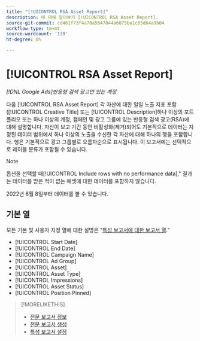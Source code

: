 ```yaml
---
title: "[!UICONTROL RSA Asset Report]"
description: 에 대해 알아보기 [!UICONTROL RSA Asset Report].
source-git-commit: cd461f73f4a70a5647844a6075ba1c65d64a9b04
workflow-type: tm+mt
source-wordcount: '139'
ht-degree: 0%

---
```


# [!UICONTROL RSA Asset Report]

*[!DNL Google Ads]반응형 검색 광고만 있는 계정*

다음 [!UICONTROL RSA Asset Report] 각 자산에 대한 일일 노출 지표 포함([!UICONTROL Creative Title] 또는 [!UICONTROL Description]하나 이상의 포트폴리오 또는 하나 이상의 계정, 캠페인 및 광고 그룹에 있는 반응형 검색 광고(RSA)에 대해 설명합니다. 자산이 보고 기간 동안 비활성화(제거)되어도 기본적으로 데이터는 지정된 데이터 범위에서 하나 이상의 노출을 수신한 각 자산에 대해 하나의 행을 포함합니다. 행은 기본적으로 광고 그룹별로 오름차순으로 표시됩니다. 이 보고서에는 선택적으로 레이블 분류가 포함될 수 있습니다.

>[!NOTE]
>
>옵션을 선택할 때[!UICONTROL Include rows with no performance data],&quot; 결과는 데이터를 받은 적이 없는 에셋에 대한 데이터를 포함하지 않습니다.

2022년 8월 8일부터 데이터를 볼 수 있습니다.<!-- Later: You can view data for the previous 36 months. -->

## 기본 열

모든 기본 및 사용자 지정 열에 대한 설명은 &quot;[특성 보고서에 대한 보고서 열](specialty-report-columns.md).&quot;

* [!UICONTROL Start Date]
* [!UICONTROL End Date]
* [!UICONTROL Campaign Name]
* [!UICONTROL Ad Group]
* [!UICONTROL Asset]
* [!UICONTROL Asset Type]
* [!UICONTROL Impressions]
* [!UICONTROL Asset Status]
* [!UICONTROL Position Pinned]

>[!MORELIKETHIS]
>
>* [전문 보고서 정보](specialty-report-about.md)
>* [전문 보고서 생성](specialty-report-generate.md)
>* [특성 보고서 설정](specialty-report-settings.md)

